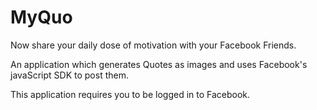 # MyQuo
Now share your daily dose of motivation with your Facebook Friends.

An application which generates Quotes as images and uses Facebook's javaScript SDK to post them.

This application requires you to be logged in to Facebook.
